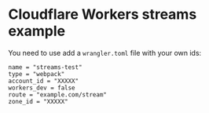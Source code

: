 # Cloudflare Workers streams example

You need to use add a `wrangler.toml` file with your own ids:

```
name = "streams-test"
type = "webpack"
account_id = "XXXXX"
workers_dev = false
route = "example.com/stream"
zone_id = "XXXXX"
```
